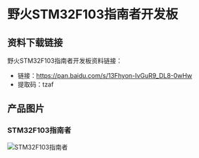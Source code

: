 # 野火STM32F103指南者开发板

## 资料下载链接
野火STM32F103指南者开发板资料链接：
* 链接：https://pan.baidu.com/s/13Fhyon-IvGuR9_DL8-0wHw 
* 提取码：tzaf 

## 产品图片
### STM32F103指南者
![STM32F103指南者](https://raw.githubusercontent.com/wiki/Embdefire/products/images/STM32系列产品/STM32F103指南者开发板/STM32F103指南者开发板.jpg)